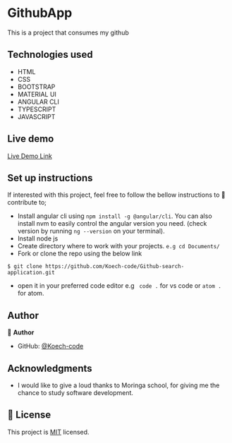 # GithubApp

This is a project that consumes my github

## Technologies used

- HTML
- CSS 
- BOOTSTRAP
- MATERIAL UI
- ANGULAR CLI
- TYPESCRIPT
- JAVASCRIPT

## Live demo

[Live Demo Link]( https://Koech-code.github.io/Github-search-application/)

## Set up instructions

If interested with this project, feel free to follow the bellow instructions to 🤝 contribute to;
- Install angular cli using `npm install -g @angular/cli`.
  You can also install nvm to easily control the angular version you need.
  (check version by running `ng --version` on your terminal).
- Install node js 
- Create directory where to work with your projects. 
  `e.g cd Documents/`
- Fork or clone the repo using the below link

```
$ git clone https://github.com/Koech-code/Github-search-application.git

```
- open it in your preferred code editor e.g ` code .` for vs code or `atom .` for atom.


## Author

👤 **Author**

- GitHub: [@Koech-code](https://github.com/Koech-code)


## Acknowledgments

- I would like to give a loud thanks to Moringa school, for giving me the chance to study software development.

## 📝 License

This project is [MIT](LICENCE) licensed.